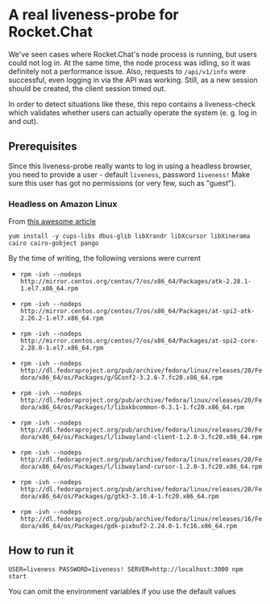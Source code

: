 # A real liveness-probe for Rocket.Chat

We've seen cases where Rocket.Chat's node process is running, but users could not log in.
At the same time, the node process was idling, so it was definitely not a performance issue.
Also, requests to `/api/v1/info` were successful, even logging in via the API was working. Still, as a new session should be created, the client session timed out.

In order to detect situations like these, this repo contains a liveness-check which validates whether users can actually operate the system (e. g. log in and out).

## Prerequisites

Since this liveness-probe really wants to log in using a headless browser, you need to provide a user - default `liveness`, password `1iveness!`
Make sure this user has got no permissions (or very few, such as "guest").

### Headless on Amazon Linux

From [this awesome article](https://medium.com/mockingbot/run-puppeteer-chrome-headless-on-ec2-amazon-linux-ami-6c9c6a17bee6)

`yum install -y cups-libs dbus-glib libXrandr libXcursor libXinerama cairo cairo-gobject pango`

By the time of writing, the following versions were current
- `rpm -ivh --nodeps http://mirror.centos.org/centos/7/os/x86_64/Packages/atk-2.28.1-1.el7.x86_64.rpm`
- `rpm -ivh --nodeps http://mirror.centos.org/centos/7/os/x86_64/Packages/at-spi2-atk-2.26.2-1.el7.x86_64.rpm`
- `rpm -ivh --nodeps http://mirror.centos.org/centos/7/os/x86_64/Packages/at-spi2-core-2.28.0-1.el7.x86_64.rpm`

- `rpm -ivh --nodeps http://dl.fedoraproject.org/pub/archive/fedora/linux/releases/20/Fedora/x86_64/os/Packages/g/GConf2-3.2.6-7.fc20.x86_64.rpm`
- `rpm -ivh --nodeps http://dl.fedoraproject.org/pub/archive/fedora/linux/releases/20/Fedora/x86_64/os/Packages/l/libxkbcommon-0.3.1-1.fc20.x86_64.rpm`
- `rpm -ivh --nodeps http://dl.fedoraproject.org/pub/archive/fedora/linux/releases/20/Fedora/x86_64/os/Packages/l/libwayland-client-1.2.0-3.fc20.x86_64.rpm`
- `rpm -ivh --nodeps http://dl.fedoraproject.org/pub/archive/fedora/linux/releases/20/Fedora/x86_64/os/Packages/l/libwayland-cursor-1.2.0-3.fc20.x86_64.rpm`
- `rpm -ivh --nodeps http://dl.fedoraproject.org/pub/archive/fedora/linux/releases/20/Fedora/x86_64/os/Packages/g/gtk3-3.10.4-1.fc20.x86_64.rpm`

- `rpm -ivh --nodeps http://dl.fedoraproject.org/pub/archive/fedora/linux/releases/16/Fedora/x86_64/os/Packages/gdk-pixbuf2-2.24.0-1.fc16.x86_64.rpm`

## How to run it

`USER=liveness PASSWORD=1iveness! SERVER=http://localhost:3000 npm start`

You can omit the environment variables if you use the default values